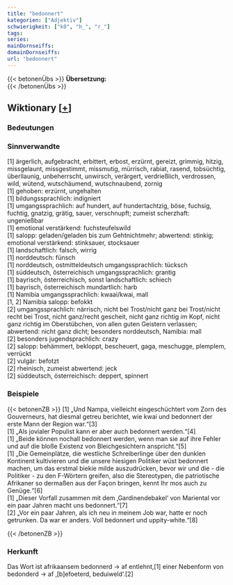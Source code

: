 ```yaml
---
title: "bedonnert"
kategorien: ["Adjektiv"]
schwierigkeit: ["k0", "h_", "r_"]
tags:
series:
mainDornseiffs:
domainDornseiffs:
url: "bedonnert"
---
```


{{< betonenÜbs >}}
**Übersetzung:**  
{{< /betonenÜbs >}}

## Wiktionary [[+](https://de.wiktionary.org/wiki/bedonnert)]

### Bedeutungen

### Sinnverwandte
[1] ärgerlich, aufgebracht, erbittert, erbost, erzürnt, gereizt, grimmig, hitzig, missgelaunt, missgestimmt, missmutig, mürrisch, rabiat, rasend, tobsüchtig, überllaunig, unbeherrscht, unwirsch, verärgert, verdrießlich, verdrossen, wild, wütend, wutschäumend, wutschnaubend, zornig  
[1] gehoben: erzürnt, ungehalten  
[1] bildungssprachlich: indigniert  
[1] umgangssprachlich: auf hundert, auf hundertachtzig, böse, fuchsig, fuchtig, gnatzig, grätig, sauer, verschnupft; zumeist scherzhaft: ungenießbar  
[1] emotional verstärkend: fuchsteufelswild  
[1] salopp: geladen/geladen bis zum Gehtnichtmehr; abwertend: stinkig; emotional verstärkend: stinksauer, stocksauer  
[1] landschaftlich: falsch, wirrig  
[1] norddeutsch: fünsch  
[1] norddeutsch, ostmitteldeutsch umgangssprachlich: tücksch  
[1] süddeutsch, österreichisch umgangssprachlich: grantig  
[1] bayrisch, österreichisch, sonst landschaftlich: schiech  
[1] bayrisch, österreichisch mundartlich: harb  
[1] Namibia umgangssprachlich: kwaai/kwai, mall  
[1, 2] Namibia salopp: befokkt  
[2] umgangssprachlich: närrisch, nicht bei Trost/nicht ganz bei Trost/nicht recht bei Trost, nicht ganz/recht gescheit, nicht ganz richtig im Kopf, nicht ganz richtig im Oberstübchen, von allen guten Geistern verlassen; abwertend: nicht ganz dicht; besonders norddeutsch, Namibia: mall  
[2] besonders jugendsprachlich: crazy  
[2] salopp: behämmert, bekloppt, bescheuert, gaga, meschugge, plemplem, verrückt  
[2] vulgär: befotzt  
[2] rheinisch, zumeist abwertend: jeck  
[2] süddeutsch, österreichisch: deppert, spinnert  

### Beispiele
{{< betonenZB >}}
[1] „Und Nampa, vielleicht eingeschüchtert vom Zorn des Gouverneurs, hat diesmal getreu berichtet, wie kwai und bedonnert der erste Mann der Region war.“[3]  
[1] „Als jovialer Populist kann er aber auch bedonnert werden.“[4]  
[1] „Beide können nochall bedonnert werden, wenn man sie auf ihre Fehler und auf die bloße Existenz von Bleichgesichtern anspricht.“[5]  
[1] „Die Gemeinplätze, die westliche Schreiberlinge über den dunklen Kontinent kultivieren und die unsere hiesigen Politiker wüst bedonnert machen, um das erstmal biekie milde auszudrücken, bevor wir und die - die Politiker - zu den F-Wörtern greifen, also die Stereotypen, die patriotische Afrikaner so dermaßen aus der Façon bringen, kennt Ihr mos auch zu Genüge.“[6]  
[1] „Dieser Vorfall zusammen mit dem ‚Gardinendebakel‘ von Mariental vor ein paar Jahren macht uns bedonnert.“[7]  
[2] „Vor ein paar Jahren, als ich neu in meinem Job war, hatte er noch getrunken. Da war er anders. Voll bedonnert und uppity-white.“[8]  

{{< /betonenZB >}}
### Herkunft
Das Wort ist afrikaansem bedonnerd → af entlehnt,[1] einer Nebenform von bedonderd → af ‚[b]efoeterd, beduiweld‘.[2]  


